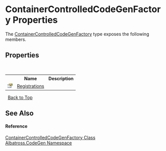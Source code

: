 # ContainerControlledCodeGenFactory Properties
 

The <a href="T_Albatross_CodeGen_ContainerControlledCodeGenFactory.md">ContainerControlledCodeGenFactory</a> type exposes the following members.


## Properties
&nbsp;<table><tr><th></th><th>Name</th><th>Description</th></tr><tr><td>![Public property](media/pubproperty.gif "Public property")</td><td><a href="P_Albatross_CodeGen_ContainerControlledCodeGenFactory_Registrations.md">Registrations</a></td><td /></tr></table>&nbsp;
<a href="#containercontrolledcodegenfactory-properties">Back to Top</a>

## See Also


#### Reference
<a href="T_Albatross_CodeGen_ContainerControlledCodeGenFactory.md">ContainerControlledCodeGenFactory Class</a><br /><a href="N_Albatross_CodeGen.md">Albatross.CodeGen Namespace</a><br />